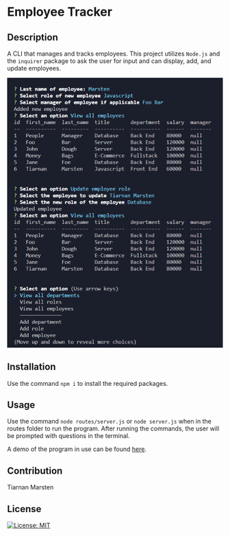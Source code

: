 # Employee Tracker

## Description

A CLI that manages and tracks employees. This project utilizes `Node.js` and the `inquirer` package to ask the user for input and can display, add, and update employees.

![Image of homepage](homepage.png)

## Installation

Use the command `npm i` to install the required packages.

## Usage

Use the command `node routes/server.js` or `node server.js` when in the routes folder to run the program. After running the commands, the user will be prompted with questions in the terminal.

A demo of the program in use can be found [here](https://youtu.be/aGXjyQQREbM).

## Contribution

Tiarnan Marsten

## License

[![License: MIT](https://img.shields.io/badge/License-MIT-green.svg)](https://opensource.org/licenses/MIT)
